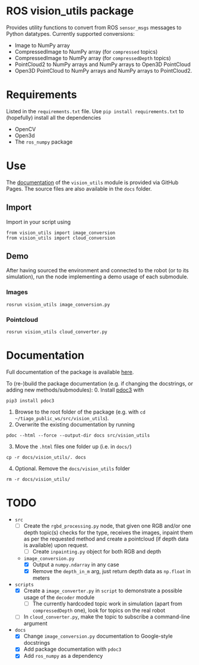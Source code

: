 # ROS vision_utils package

Provides utility functions to convert from ROS `sensor_msgs` messages to Python datatypes.
Currently supported conversions:

- Image to NumPy array
- CompressedImage to NumPy array (for `compressed` topics)
- CompressedImage to NumPy array (for `compressedDepth` topics)
- PointCloud2 to NumPy arrays and NumPy arrays to Open3D PointCloud
- Open3D PointCloud to NumPy arrays and NumPy arrays to PointCloud2.

# Requirements

Listed in the `requirements.txt` file. Use `pip install requirements.txt` to (hopefully) install all the dependencies

- OpenCV
- Open3d
- The `ros_numpy` package

# Use

The [documentation](https://luca-pozzi.github.io/vision_utils/) of the `vision_utils` module is provided via GitHub Pages. The source files are also available in the `docs` folder.

## Import

Import in your script using 

```
from vision_utils import image_conversion
from vision_utils import cloud_conversion
```

## Demo
After having sourced the environment and connected to the robot (or to its simulation), run the node implementing a demo usage of each submodule. 

### Images

```
rosrun vision_utils image_conversion.py
```

### Pointcloud

```
rosrun vision_utils cloud_converter.py
```

# Documentation

Full documentation of the package is available [here](https://tiago-we-cobot.github.io/vision_utils/).

To (re-)build the package documentation (e.g. if changing the docstrings, or adding new methods/submodules): 
0. Install [pdoc3](https://pdoc3.github.io/pdoc/) with 
```
pip3 install pdoc3 
```
1. Browse to the root folder of the package (e.g. with `cd ~/tiago_public_ws/src/vision_utils`).
2. Overwrite the existing documentation by running
```
pdoc --html --force --output-dir docs src/vision_utils
```
3. Move the `.html` files one folder up (i.e. in `docs/`)
```
cp -r docs/vision_utils/. docs
```
4. Optional. Remove the `docs/vision_utils` folder
```
rm -r docs/vision_utils/
```
# TODO

- `src`
  - [ ] Create the `rgbd_processing.py` node, that given one RGB and/or one depth topic(s) checks for the type, receives the images, inpaint them as per the requested method and create a pointcloud (if depth data is available) upon request.
    - [ ] Create `inpainting.py` object for both RGB and depth
  - `image_conversion.py`
    - [x] Output a `numpy.ndarray` in any case
    - [x] Remove the `depth_in_m` arg, just return depth data as `np.float` in meters
- `scripts`
  - [x] Create a `image_converter.py` in `script` to demonstrate a possible usage of the `decoder` module
    - [ ] The currently hardcoded topic work in simulation (apart from `compressedDepth` one), look for topics on the real robot
  - [ ] In `cloud_converter.py`, make the topic to subscribe a command-line argument
- `docs`
  - [x] Change `image_conversion.py` documentation to Google-style docstrings
  - [x] Add package documentation with `pdoc3`
  - [x] Add `ros_numpy` as a dependency